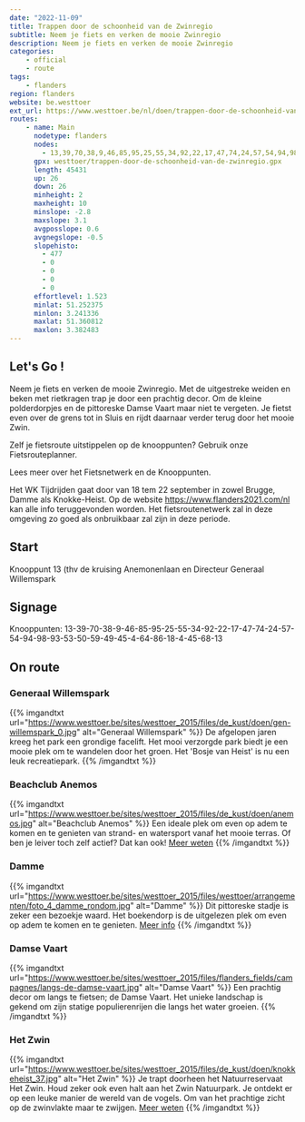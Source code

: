 ```yaml
---
date: "2022-11-09"
title: Trappen door de schoonheid van de Zwinregio
subtitle: Neem je fiets en verken de mooie Zwinregio
description: Neem je fiets en verken de mooie Zwinregio
categories:
    - official
    - route
tags:
    - flanders
region: flanders
website: be.westtoer
ext_url: https://www.westtoer.be/nl/doen/trappen-door-de-schoonheid-van-de-zwinregio
routes:
    - name: Main
      nodetype: flanders
      nodes:
        - 13,39,70,38,9,46,85,95,25,55,34,92,22,17,47,74,24,57,54,94,98,93,53,50,59,49,45,4,64,86,18,4,45,68,13
      gpx: westtoer/trappen-door-de-schoonheid-van-de-zwinregio.gpx
      length: 45431
      up: 26
      down: 26
      minheight: 2
      maxheight: 10
      minslope: -2.8
      maxslope: 3.1
      avgposslope: 0.6
      avgnegslope: -0.5
      slopehisto:
        - 477
        - 0
        - 0
        - 0
        - 0
      effortlevel: 1.523
      minlat: 51.252375
      minlon: 3.241336
      maxlat: 51.360812
      maxlon: 3.382483
---
```


## Let's Go ! 

Neem je fiets en verken de mooie Zwinregio. Met de uitgestreke weiden en beken met rietkragen trap je door een prachtig decor. Om de kleine polderdorpjes en de pittoreske Damse Vaart maar niet te vergeten. Je fietst even over de grens tot in Sluis en rijdt daarnaar verder terug door het mooie Zwin.

Zelf je fietsroute uitstippelen op de knooppunten? Gebruik onze Fietsrouteplanner.

Lees meer over het Fietsnetwerk en de Knooppunten.

Het WK Tijdrijden gaat door van 18 tem 22 september in zowel Brugge, Damme als Knokke-Heist. Op de website https://www.flanders2021.com/nl kan alle info teruggevonden worden. Het fietsroutenetwerk zal in deze omgeving zo goed als onbruikbaar zal zijn in deze periode.

## Start

Knooppunt 13 (thv de kruising Anemonenlaan en Directeur Generaal Willemspark

## Signage

Knooppunten: 13-39-70-38-9-46-85-95-25-55-34-92-22-17-47-74-24-57-54-94-98-93-53-50-59-49-45-4-64-86-18-4-45-68-13

## On route

### Generaal Willemspark

{{% imgandtxt url="https://www.westtoer.be/sites/westtoer_2015/files/de_kust/doen/gen-willemspark_0.jpg" alt="Generaal Willemspark" %}}
De afgelopen jaren kreeg het park een grondige facelift. Het mooi verzorgde park biedt je een mooie plek om te wandelen door het groen. Het 'Bosje van Heist' is nu een leuk recreatiepark.
{{% /imgandtxt %}}

### Beachclub Anemos

{{% imgandtxt url="https://www.westtoer.be/sites/westtoer_2015/files/de_kust/doen/anemos.jpg" alt="Beachclub Anemos" %}}
Een ideale plek om even op adem te komen en te genieten van strand- en watersport vanaf het mooie terras. Of ben je leiver toch zelf actief? Dat kan ook!
[Meer weten](/nl/doen/anemos-beachclub)
{{% /imgandtxt %}}

### Damme

{{% imgandtxt url="https://www.westtoer.be/sites/westtoer_2015/files/westtoer/arrangementen/foto_4_damme_rondom.jpg" alt="Damme" %}}
Dit pittoreske stadje is zeker een bezoekje waard. Het boekendorp is de uitgelezen plek om even op adem te komen en te genieten.
[Meer info](https://www.brugseommeland.be/nl/praktische-info/toerisme-damme)
{{% /imgandtxt %}}

### Damse Vaart

{{% imgandtxt url="https://www.westtoer.be/sites/westtoer_2015/files/flanders_fields/campagnes/langs-de-damse-vaart.jpg" alt="Damse Vaart" %}}
Een prachtig decor om langs te fietsen; de Damse Vaart. Het unieke landschap is gekend om zijn statige populierenrijen die langs het water groeien.
{{% /imgandtxt %}}

### Het Zwin

{{% imgandtxt url="https://www.westtoer.be/sites/westtoer_2015/files/de_kust/doen/knokkeheist_37.jpg" alt="Het Zwin" %}}
Je trapt doorheen het Natuurreservaat Het Zwin. Houd zeker ook even halt aan het Zwin Natuurpark. Je ontdekt er op een leuke manier de wereld van de vogels. Om van het prachtige zicht op de zwinvlakte maar te zwijgen.
[Meer weten](/nl/doen/zwin-natuur-park)
{{% /imgandtxt %}}



